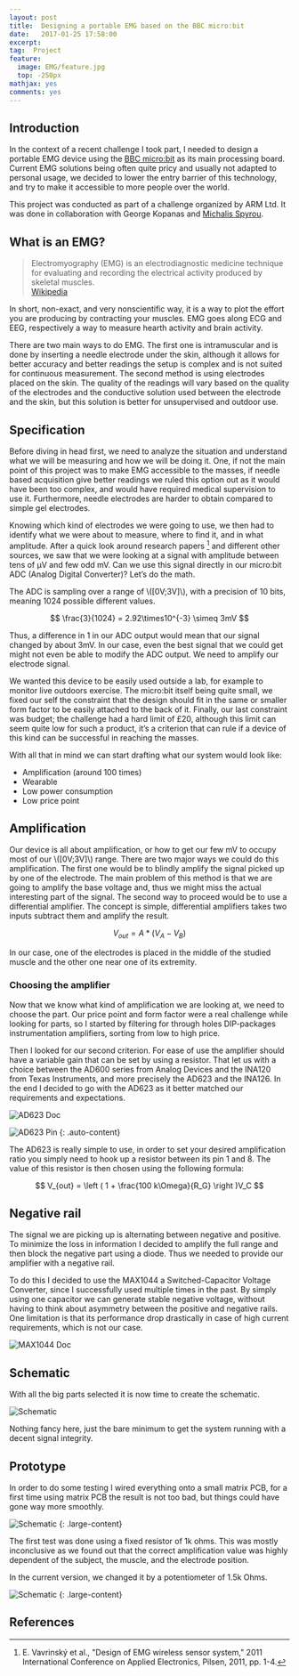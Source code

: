```yaml
---
layout: post
title:  Designing a portable EMG based on the BBC micro:bit 
date:   2017-01-25 17:58:00
excerpt: 
tag:  Project
feature:
  image: EMG/feature.jpg
  top: -250px
mathjax: yes
comments: yes
---
```

## Introduction

In the context of a recent challenge I took part, I needed to design a portable EMG device using the [BBC micro:bit](http://microbit.org/) as its main processing board. Current EMG solutions being often quite pricy and usually not adapted to personal usage, we decided to lower the entry barrier of this technology, and try to make it accessible to more people over the world. 

This project was conducted as part of a challenge organized by ARM Ltd. It was done in collaboration with George Kopanas and [Michalis Spyrou](https://github.com/mpekatsoula). 

## What is an EMG? 

> Electromyography (EMG) is an electrodiagnostic medicine technique for evaluating and recording the electrical activity produced by skeletal muscles.  
> [Wikipedia](https://en.wikipedia.org/wiki/Electromyography)

In short, non-exact, and very nonscientific way, it is a way to plot the effort you are producing by contracting your muscles. EMG goes along ECG and EEG, respectively a way to measure hearth activity and brain activity. 

There are two main ways to do EMG. The first one is intramuscular and is done by inserting a needle electrode under the skin, although it allows for better accuracy and better readings the setup is complex and is not suited for continuous measurement. The second method is using electrodes placed on the skin. The quality of the readings will vary based on the quality of the electrodes and the conductive solution used between the electrode and the skin, but this solution is better for unsupervised and outdoor use.

## Specification 

Before diving in head first, we need to analyze the situation and understand what we will be measuring and how we will be doing it. One, if not the main point of this project was to make EMG accessible to the masses, if needle based acquisition give better readings we ruled this option out as it would have been too complex, and would have required medical supervision to use it. Furthermore, needle electrodes are harder to obtain compared to simple gel electrodes.

Knowing which kind of electrodes we were going to use, we then had to identify what we were about to measure, where to find it, and in what amplitude. After a quick look around research papers [^1] and different other sources, we saw that we were looking at a signal with amplitude between tens of μV and few odd mV. Can we use this signal directly in our micro:bit ADC (Analog Digital Converter)? Let’s do the math.

The ADC is sampling over a range of \\([0V;3V]\\), with a precision of 10 bits, meaning 1024 possible different values. 

$$  \frac{3}{1024} = 2.92\times10^{-3} \simeq 3mV $$

Thus, a difference in 1 in our ADC output would mean that our signal changed by about 3mV. In our case, even the best signal that we could get might not even be able to modify the ADC output. We need to amplify our electrode signal. 

We wanted this device to be easily used outside a lab, for example to monitor live outdoors exercise. The micro:bit itself being quite small, we fixed our self the constraint that the design should fit in the same or smaller form factor to be easily attached to the back of it. Finally, our last constraint was budget; the challenge had a hard limit of £20, although this limit can seem quite low for such a product, it’s a criterion that can rule if a device of this kind can be successful in reaching the masses. 

With all that in mind we can start drafting what our system would look like: 

* Amplification (around 100 times) 
* Wearable 
* Low power consumption 
* Low price point 

## Amplification 

Our device is all about amplification, or how to get our few mV to occupy most of our \\([0V;3V]\\) range. There are two major ways we could do this amplification. The first one would be to blindly amplify the signal picked up by one of the electrode. The main problem of this method is that we are going to amplify the base voltage and, thus we might miss the actual interesting part of the signal. 
The second way to proceed would be to use a differential amplifier. The concept is simple, differential amplifiers takes two inputs subtract them and amplify the result.

$$ V_{out} = A * (V_A - V_B) $$

In our case, one of the electrodes is placed in the middle of the studied muscle and the other one near one of its extremity. 

### Choosing the amplifier 

Now that we know what kind of amplification we are looking at, we need to choose the part. Our price point and form factor were a real challenge while looking for parts, so I started by filtering for through holes DIP-packages instrumentation amplifiers, sorting from low to high price. 

Then I looked for our second criterion. For ease of use the amplifier should have a variable gain that can be set by using a resistor. That let us with a choice between the AD600 series from Analog Devices and the INA120 from Texas Instruments, and more precisely the AD623 and the INA126. In the end I decided to go with the AD623 as it better matched our requirements and expectations. 

![AD623 Doc](../assets/content/EMG/AD623-doc.jpg)

![AD623 Pin](../assets/content/EMG/AD623-pin.jpg)
{: .auto-content}

The AD623 is really simple to use, in order to set your desired amplification ratio you simply need to hook up a resistor between its pin 1 and 8. The value of this resistor is then chosen using the following formula:

$$ V_{out}  = \left ( 1 + \frac{100 k\Omega}{R_G} \right )V_C $$

## Negative rail 

The signal we are picking up is alternating between negative and positive. To minimize the loss in information I decided to amplify the full range and then block the negative part using a diode. Thus we needed to provide our amplifier with a negative rail. 

To do this I decided to use the MAX1044 a Switched-Capacitor Voltage Converter, since I successfully used multiple times in the past. By simply using one capacitor we can generate stable negative voltage, without having to think about asymmetry between the positive and negative rails. One limitation is that its performance drop drastically in case of high current requirements, which is not our case.

![MAX1044 Doc](../assets/content/EMG/MAX1044-doc.jpg)

## Schematic 

With all the big parts selected it is now time to create the schematic. 

![Schematic](../assets/content/EMG/schematic.JPG)

Nothing fancy here, just the bare minimum to get the system running with a decent signal integrity. 

## Prototype 

In order to do some testing I wired everything onto a small matrix PCB, for a first time using matrix PCB the result is not too bad, but things could have gone way more smoothly. 

![Schematic](../assets/content/EMG/board.jpg)
{: .large-content}

The first test was done using a fixed resistor of 1k ohms. This was mostly inconclusive as we found out that the correct amplification value was highly dependent of the subject, the muscle, and the electrode position.

In the current version, we changed it by a potentiometer of 1.5k Ohms.

![Schematic](../assets/content/EMG/prototype.jpg)
{: .large-content}

## References
[^1]: E. Vavrinský et al., "Design of EMG wireless sensor system," 2011 International Conference on Applied Electronics, Pilsen, 2011, pp. 1-4.
